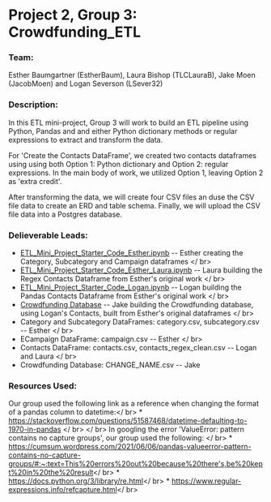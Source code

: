 # Project 2, Group 3: Crowdfunding_ETL
### Team: 
Esther Baumgartner (EstherBaum), Laura Bishop (TLCLauraB), Jake Moen (JacobMoen) and Logan Severson (LSever32)

### Description:
In this ETL mini-project, Group 3 will work to build an ETL pipeline using Python, Pandas and and either Python dictionary methods or regular expressions to extract and transform the data. 

For 'Create the Contacts DataFrame', we created two contacts dataframes using using both Option 1: Python dictionary and Option 2: regular expressions. In the main body of work, we utilized Option 1, leaving Option 2 as 'extra credit'.

After transforming the data, we will create four CSV files an duse the CSV file data to create an ERD and table schema. Finally, we will upload the CSV file data into a Postgres database.

### Delieverable Leads:
* [ETL_Mini_Project_Starter_Code_Esther.ipynb](https://github.com/TLCLauraB/Crowdfunding_ETL_Group_3/blob/main/ETL_Mini_Project_Starter_Code_Esther.ipynb) -- Esther creating the Category, Subcategory and Campaign dataframes
</ br>
* [ETL_Mini_Project_Starter_Code_Esther_Laura.ipynb](https://github.com/TLCLauraB/Crowdfunding_ETL_Group_3/blob/main/ETL_Mini_Project_Starter_Code_Esther_Laura.ipynb) -- Laura building the Regex Contacts Dataframe from Esther's original work
</ br>
* [ETL_Mini_Project_Starter_Code_Logan.ipynb](https://github.com/TLCLauraB/Crowdfunding_ETL_Group_3/blob/main/ETL_Mini_Project_Starter_Code_Logan.ipynb) -- Logan building the Pandas Contacts Dataframe from Esther's original work
</ br>
* [Crowdfunding Database]() -- Jake building the Crowdfunding database, using Logan's Contacts, built from Esther's original dataframes
</ br>
* Category and Subcategory DataFrames: category.csv, subcategory.csv -- Esther
</ br>
* ECampaign DataFrame: campaign.csv -- Esther
</ br>
* Contacts DataFrame: contacts.csv, contacts_regex_clean.csv -- Logan and Laura
</ br>
* Crowdfunding Database: CHANGE_NAME.csv -- Jake

### Resources Used:
Our group used the following link as a reference when changing the format of a pandas column to datetime:</ br>
    * https://stackoverflow.com/questions/51587468/datetime-defaulting-to-1970-in-pandas
</ br>
</ br>
In googling the error 'ValueError: pattern contains no capture groups', our group used the following: </ br>
    * https://cumsum.wordpress.com/2021/06/06/pandas-valueerror-pattern-contains-no-capture-groups/#:~:text=This%20errors%20out%20because%20there's,be%20kept%20in%20the%20result</ br>
    * https://docs.python.org/3/library/re.html</ br>
    * https://www.regular-expressions.info/refcapture.html</ br>
